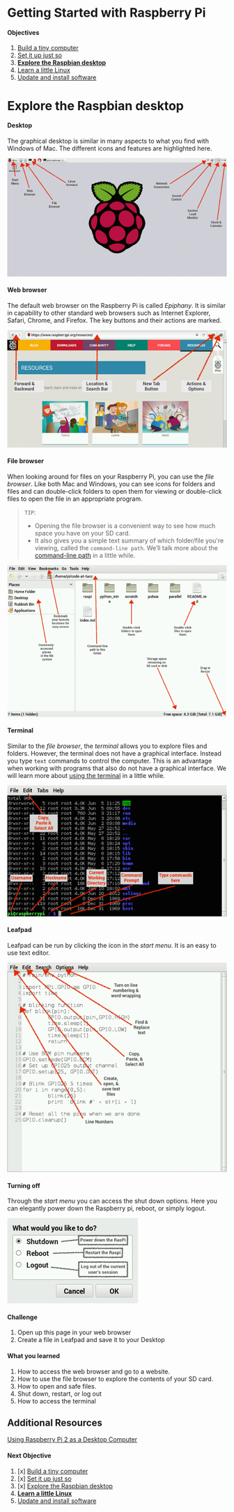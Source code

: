 Getting Started with Raspberry Pi
=================================

#### Objectives
1. [Build a tiny computer](01-build.md)
2. [Set it up just so](02-configuring.md)
3. **[Explore the Raspbian desktop](03-raspbian-desktop.md)**
4. [Learn a little Linux](04-linux-101.md)
5. [Update and install software](05-apt-get.md)

# Explore the Raspbian desktop


#### Desktop

The graphical desktop is similar in many aspects to what you find with Windows of Mac.  The different icons and features are highlighted here.

![Desktop](images/desktop.png)


#### Web browser

The default web browser on the Raspberry Pi is called *Epiphany*.  It is similar in capability to other standard web browsers such as Internet Explorer, Safari, Chrome, and Firefox. The key buttons and their actions are marked.

![Web browser](images/epiphany-browser.png)

#### File browser

When looking around for files on your Raspberry Pi, you can use the *file browser*.  Like both Mac and Windows, you can see icons for folders and files and can double-click folders to open them for viewing or double-click files to open the file in an appropriate program.

> `TIP`:
> * Opening the file browser is a convenient way to see how much space you have on your SD card.
> * It also gives you a simple text summary of which folder/file you're viewing, called the `command-line path`. We’ll talk more about the [command-line path](04-linux-101.md#path) in a little while.

![File browser](images/file-browser.png)

#### Terminal

Similar to the *file browser*, the *terminal* allows you to explore files and folders.  However, the terminal does not have a graphical interface. Instead you type `text` commands to control the computer. This is an advantage when working with programs that also do not have a graphical interface.  We will learn more about [using the terminal](04-linux-101.md) in a little while.

![Terminal](images/terminal.png)

#### Leafpad

Leafpad can be run by clicking the icon in the *start menu*.  It is an easy to use text editor.

![Leadpad](images/leafpad.png)

#### Turning off

Through the *start menu* you can access the shut down options.  Here you can elegantly power down the Raspberry pi, reboot, or simply logout.

![Logout](images/logout.png)


#### Challenge

1. Open up this page in your web browser
2. Create a file in Leafpad and save it to your Desktop

#### What you learned

1. How to access the web browser and go to a website.
2. How to use the file browser to explore the contents of your SD card.
3. How to open and safe files.
2. Shut down, restart, or log out 
4. How to access the terminal



## Additional Resources

[Using Raspberry Pi 2 as a Desktop Computer](http://www.element14.com/community/docs/DOC-74513/l/can-the-raspberry-pi-2-replace-your-desktop-computer)

#### Next Objective
1. [x] [Build a tiny computer](01-build.md)
2. [x] [Set it up just so](02-configuring.md)
3. [x] [Explore the Raspbian desktop](03-raspbian-desktop.md)
4. **[Learn a little Linux](04-linux-101.md)**
5. [Update and install software](05-apt-get.md)


